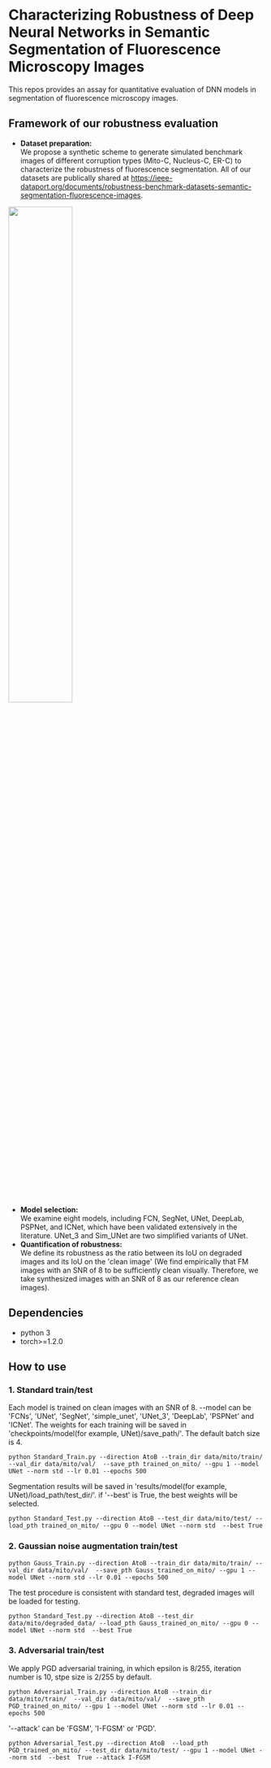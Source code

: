 # Characterizing Robustness of Deep Neural Networks in Semantic Segmentation of Fluorescence Microscopy Images
  This repos provides an assay for quantitative evaluation of DNN models in segmentation of fluorescence microscopy images.
## Framework of our robustness evaluation
- **Dataset preparation:**   
We propose a synthetic scheme to generate simulated benchmark images of different corruption types (Mito-C, Nucleus-C, ER-C) to characterize the robustness of fluorescence segmentation. All of our datasets are publically shared at https://ieee-dataport.org/documents/robustness-benchmark-datasets-semantic-segmentation-fluorescence-images.

<img src="https://user-images.githubusercontent.com/55579451/184861879-3fc0881f-662b-481a-b9a2-d868ec47ff47.png" width="50%">

- **Model selection:**  
We examine eight models, including FCN, SegNet, UNet, DeepLab, PSPNet, and ICNet, which have been validated extensively in the literature. UNet_3 and Sim_UNet are two simplified variants of UNet.
- **Quantification of robustness:**  
We define its robustness as the ratio between its IoU on degraded images and its IoU on the 'clean image' (We find empirically that FM images with an SNR of 8 to be sufficiently clean visually. Therefore, we take synthesized images with an SNR of 8 as our reference clean images).
## Dependencies
  - python 3
  - torch>=1.2.0
## How to use
### 1. Standard train/test
Each model is trained on clean images with an SNR of 8. --model can be 'FCNs', 'UNet', 'SegNet', 'simple_unet', 'UNet_3', 'DeepLab', 'PSPNet' and 'ICNet'. The weights for each training  will be saved in 'checkpoints/model(for example, UNet)/save_path/'. The default batch size is 4.

    python Standard_Train.py --direction AtoB --train_dir data/mito/train/  --val_dir data/mito/val/  --save_pth trained_on_mito/ --gpu 1 --model UNet --norm std --lr 0.01 --epochs 500

Segmentation results  will be saved in 'results/model(for example, UNet)/load_path/test_dir/'. if '--best' is True, the best weights will be selected.

    python Standard_Test.py --direction AtoB --test_dir data/mito/test/ --load_pth trained_on_mito/ --gpu 0 --model UNet --norm std  --best True
### 2. Gaussian noise augmentation train/test
    python Gauss_Train.py --direction AtoB --train_dir data/mito/train/ --val_dir data/mito/val/  --save_pth Gauss_trained_on_mito/ --gpu 1 --model UNet --norm std --lr 0.01 --epochs 500
The test procedure is consistent with standard test, degraded images  will be loaded for testing.

    python Standard_Test.py --direction AtoB --test_dir data/mito/degraded_data/ --load_pth Gauss_trained_on_mito/ --gpu 0 --model UNet --norm std  --best True
### 3. Adversarial train/test
We apply PGD adversarial training, in which epsilon is 8/255, iteration number is 10, stpe size is 2/255 by default.
    
    python Adversarial_Train.py --direction AtoB --train_dir data/mito/train/  --val_dir data/mito/val/  --save_pth PGD_trained_on_mito/ --gpu 1 --model UNet --norm std --lr 0.01 --epochs 500
'--attack' can be 'FGSM', 'I-FGSM' or 'PGD'.

    python Adversarial_Test.py --direction AtoB  --load_pth PGD_trained_on_mito/ --test_dir data/mito/test/ --gpu 1 --model UNet --norm std  --best  True --attack I-FGSM
 
